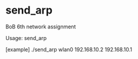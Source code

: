 # send_arp
BoB 6th network assignment

Usage: send_arp <interface> <sender ip> <target ip>

[example]
./send_arp wlan0 192.168.10.2 192.168.10.1

